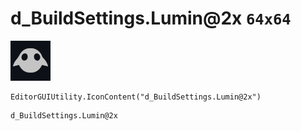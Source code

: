 # d_BuildSettings.Lumin@2x `64x64`
<img src="/img/d_BuildSettings.Lumin@2x.png" width=64 height=64>

``` CSharp
EditorGUIUtility.IconContent("d_BuildSettings.Lumin@2x")
```
```
d_BuildSettings.Lumin@2x
```
